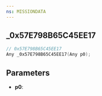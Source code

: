```yaml
---
ns: MISSIONDATA
---
```

## _0x57E798B65C45EE17

```c
// 0x57E798B65C45EE17
Any _0x57E798B65C45EE17(Any p0);
```

## Parameters
* **p0**:
